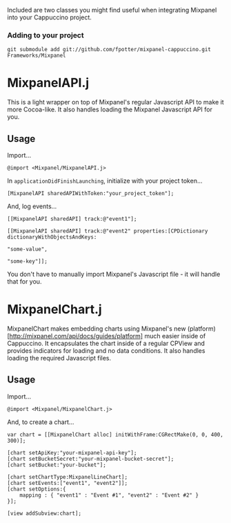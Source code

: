 
Included are two classes you might find useful when integrating Mixpanel into your Cappuccino project.

### Adding to your project

    git submodule add git://github.com/fpotter/mixpanel-cappuccino.git Frameworks/Mixpanel

# MixpanelAPI.j

This is a light wrapper on top of Mixpanel's regular Javascript API to make it more Cocoa-like.  It also handles loading the Mixpanel Javascript API for you.

## Usage

Import...

    @import <Mixpanel/MixpanelAPI.j>

In `applicationDidFinishLaunching`, initialize with your project token...

    [MixpanelAPI sharedAPIWithToken:"your_project_token"];

And, log events...    

    [[MixpanelAPI sharedAPI] track:@"event1"];
    
    [[MixpanelAPI sharedAPI] track:@"event2" properties:[CPDictionary dictionaryWithObjectsAndKeys:
                                                                       "some-value",
                                                                       "some-key"]];

You don't have to manually import Mixpanel's Javascript file - it will handle that for you.

# MixpanelChart.j

MixpanelChart makes embedding charts using Mixpanel's new (platform)[http://mixpanel.com/api/docs/guides/platform] much easier inside of Cappuccino.  It encapsulates the chart inside of a regular CPView and provides indicators for loading and no data conditions.  It also handles loading the required Javascript files.

## Usage

Import...

    @import <Mixpanel/MixpanelChart.j>

And, to create a chart...

    var chart = [[MixpanelChart alloc] initWithFrame:CGRectMake(0, 0, 400, 300)];
    
    [chart setApiKey:"your-mixpanel-api-key"];
    [chart setBucketSecret:"your-mixpanel-bucket-secret"];
    [chart setBucket:"your-bucket"];
    
    [chart setChartType:MixpanelLineChart];
    [chart setEvents:["event1", "event2"]];
    [chart setOptions:{
        mapping : { "event1" : "Event #1", "event2" : "Event #2" }
    }];
    
    [view addSubview:chart];
